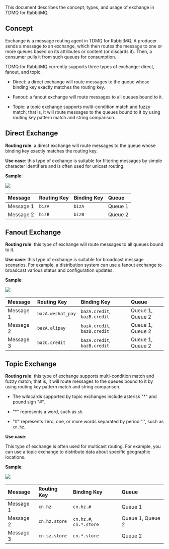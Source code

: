 This document describes the concept, types, and usage of exchange in TDMQ for RabbitMQ. 

## Concept

Exchange is a message routing agent in TDMQ for RabbitMQ. A producer sends a message to an exchange, which then routes the message to one or more queues based on its attributes or content (or discards it). Then, a consumer pulls it from such queues for consumption.

TDMQ for RabbitMQ currently supports three types of exchange: direct, fanout, and topic.

- Direct: a direct exchange will route messages to the queue whose binding key exactly matches the routing key.

- Fanout: a fanout exchange will route messages to all queues bound to it.

- Topic: a topic exchange supports multi-condition match and fuzzy match; that is, it will route messages to the queues bound to it by using routing key pattern match and string comparison.

## Direct Exchange

**Routing rule**: a direct exchange will route messages to the queue whose binding key exactly matches the routing key.

**Use case**: this type of exchange is suitable for filtering messages by simple character identifiers and is often used for unicast routing.

**Sample**:

![](https://qcloudimg.tencent-cloud.cn/raw/6a6778594b75bb6df62859c89becb745.svg)

| Message   | Routing Key | Binding Key | Queue   |
| :-------- | :---------- | :---------- | :------ |
| Message 1 | `bizA`      | `bizA`      | Queue 1 |
| Message 2 | `bizB`      | `bizB`      | Queue 2 |

## Fanout Exchange

**Routing rule**: this type of exchange will route messages to all queues bound to it.

**Use case**: this type of exchange is suitable for broadcast message scenarios. For example, a distribution system can use a fanout exchange to broadcast various status and configuration updates.

**Sample**:

![](https://qcloudimg.tencent-cloud.cn/raw/30e985b41f7d9406879f7d4ac6e8aa3a.svg)

| Message   | Routing Key       | Binding Key                 | Queue            |
| :-------- | :---------------- | :-------------------------- | :--------------- |
| Message 1 | `bazA.wechat_pay` | `bazA.credit`, `bazB.credit` | Queue 1, Queue 2 |
| Message 2 | `bazA.alipay`     | `bazA.credit`, `bazB.credit` | Queue 1, Queue 2 |
| Message 3 | `bazC.credit`     | `bazA.credit`, `bazB.credit` | Queue 1, Queue 2 |

## Topic Exchange

**Routing rule**: this type of exchange supports multi-condition match and fuzzy match; that is, it will route messages to the queues bound to it by using routing key pattern match and string comparison.

- The wildcards supported by topic exchanges include asterisk "*" and pound sign "#".

- "*" represents a word, such as `sh`.

- "#" represents zero, one, or more words separated by period ".", such as `cn.hz`.

**Use case**:

This type of exchange is often used for multicast routing. For example, you can use a topic exchange to distribute data about specific geographic locations.

**Sample**:

![](https://qcloudimg.tencent-cloud.cn/raw/8463036d7d681fbe184abe4a310e1162.svg)

| Message   | Routing Key   | Binding Key             | Queue            |
| :-------- | :------------ | :---------------------- | :--------------- |
| Message 1 | `cn.hz`       | `cn.hz.#`               | Queue 1          |
| Message 2 | `cn.hz.store` | `cn.hz.#`, `cn.*.store` | Queue 1, Queue 2 |
| Message 3 | `cn.sz.store` | `cn.*.store`            | Queue 2          |
